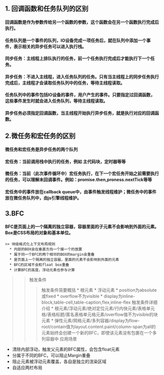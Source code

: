 ## 1. 回调函数和任务队列的区别

  #### 回调函数是作为参数传给另一个函数的参数，这个函数会在另一个函数执行完成后执行。
  #### 任务队列是一个事件的队列，IO设备完成一项任务后，就在队列中添加一个事件，表示相关的异步任务可以进入执行栈。

  #### 同步任务：主线程上排队执行的任务，前一个任务执行完成后才能执行下一个任务。
  #### 异步任务：不进入主线程，进入任务队列的任务。只有当主线程上的同步任务执行完成后，主线程才会读取任务队列中的任务，等待主线程读取。

  #### 任务队列中的事件包括IO设备的事件，用户产生的事件。只要指定过回调函数，这些事件发生时就会进入任务队列，等待主线程读取。
  #### 异步任务必须指定回调函数，当主线程开始执行异步任务，就是执行对应的回调函数。

## 2.微任务和宏任务的区别

  #### 微任务和宏任务是异步任务的两个队列
  #### 宏任务：当前调用栈中执行的任务，例如 主代码块，定时器等等
  #### 微任务：当前（此次事件循环中）宏任务执行，在下一个宏任务开始之前需要执行的任务，可以理解未回调事件。例如：promise.then,proness.nextTick等等

  #### 宏任务中的事件放在callback queue中，由事件触发线程维护；微任务中的事件放在微任务队列中，由js引擎线程维护。
  


## 3.BFC

  #### BFC是页面上的一个隔离的独立容器，容器里面的子元素不会影响到外面的元素。Box是CSS布局的对象和基本单位。

    >> 块级格式化上下文布局规则
      * 内部的BOX会在垂直方向一个接一个的放置
      * 属于同一个BFC的两个相邻的BOX的margin会重叠
      * 是页面上一个隔离的独立容器，里面的元素不会影响到外面的元素
      * BFC的区域不会和float box重叠
      * 计算BFC的高度，浮动元素也参与计算    
  >> 触发条件
  >>> 触发条件简要概括
    * 根元素
    * 浮动元素
    * position为absolute或fixed
    * overflow不为visible
    * display为inline-block,table-cell,table-caption,flex,inline-flex
  >>>触发条件详细介绍
    * 根元素/浮动元素/绝对定位元素/行内快元素/表格单元格/表格标题/匿名表格单元格元素/overflow值不为visible的块元素
    * 弹性元素/网格元素/多列容器/display为flow-root/contain值为layout.content.paint/column-span为all的元素始终会创建一个新的BFC，即使该元素没有包裹在一个多列容器中
  >>应用场景
   * 清除内部浮动，触发父元素的BFC属性，会包含float元素
   * 分属于不同的BFC，可以阻止Margin重叠
   * 阻止元素被浮动元素覆盖，各自是独立的渲染区域
   * 自适应两栏布局
